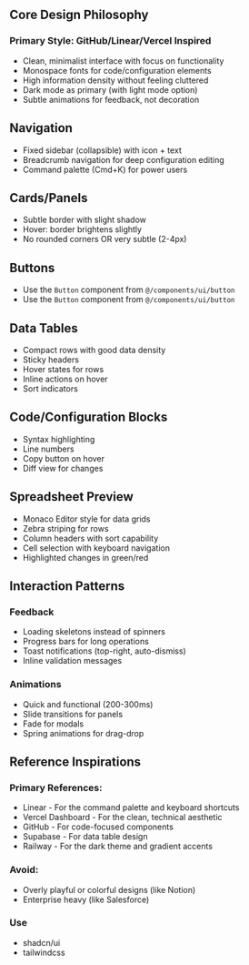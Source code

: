 ## Core Design Philosophy

### Primary Style: GitHub/Linear/Vercel Inspired

- Clean, minimalist interface with focus on functionality
- Monospace fonts for code/configuration elements
- High information density without feeling cluttered
- Dark mode as primary (with light mode option)
- Subtle animations for feedback, not decoration

## Navigation

- Fixed sidebar (collapsible) with icon + text
- Breadcrumb navigation for deep configuration editing
- Command palette (Cmd+K) for power users

## Cards/Panels

- Subtle border with slight shadow
- Hover: border brightens slightly
- No rounded corners OR very subtle (2-4px)

## Buttons

- Use the `Button` component from `@/components/ui/button`
- Use the `Button` component from `@/components/ui/button`

## Data Tables

- Compact rows with good data density
- Sticky headers
- Hover states for rows
- Inline actions on hover
- Sort indicators

## Code/Configuration Blocks

- Syntax highlighting
- Line numbers
- Copy button on hover
- Diff view for changes

## Spreadsheet Preview

- Monaco Editor style for data grids
- Zebra striping for rows
- Column headers with sort capability
- Cell selection with keyboard navigation
- Highlighted changes in green/red

## Interaction Patterns

### Feedback

- Loading skeletons instead of spinners
- Progress bars for long operations
- Toast notifications (top-right, auto-dismiss)
- Inline validation messages

### Animations

- Quick and functional (200-300ms)
- Slide transitions for panels
- Fade for modals
- Spring animations for drag-drop

## Reference Inspirations

### Primary References:

- Linear - For the command palette and keyboard shortcuts
- Vercel Dashboard - For the clean, technical aesthetic
- GitHub - For code-focused components
- Supabase - For data table design
- Railway - For the dark theme and gradient accents

### Avoid:

- Overly playful or colorful designs (like Notion)
- Enterprise heavy (like Salesforce)

### Use

- shadcn/ui
- tailwindcss
